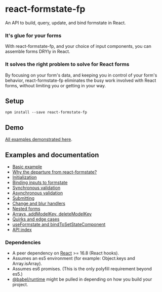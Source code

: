 # react-formstate-fp

An API to build, query, update, and bind formstate in React.

### It's glue for your forms

With react-formstate-fp, and your choice of input components, you can assemble forms DRYly in React.

### It solves the right problem to solve for React forms

By focusing on your form's data, and keeping you in control of your form's behavior, react-formstate-fp eliminates the busy work involved with React forms, without limiting you or getting in your way.

## Setup

```
npm install --save react-formstate-fp
```

## Demo

[All examples demonstrated here](https://dtrelogan.github.io/react-formstate-fp-demo/).

## Examples and documentation

- [Basic example](/doc/BasicExample.md)
- [Why the departure from react-formstate?](/doc/WhyTheFpBranch.md)
- [Initialization](/doc/Initialization.md)
- [Binding inputs to formstate](/doc/Binding.md)
- [Synchronous validation](/doc/Validation.md)
- [Asynchronous validation](/doc/AsynchronousValidation.md)
- [Submitting](/doc/Submitting.md)
- [Change and blur handlers](/doc/Handlers.md)
- [Nested forms](/doc/NestedForms.md)
- [Arrays, addModelKey, deleteModelKey](/doc/Arrays.md)
- [Quirks and edge cases](/doc/Quirks.md)
- [useFormstate and bindToSetStateComponent](/doc/useFormstate.md)
- [API index](/doc/ApiIndex.md)

### Dependencies

- A peer dependency on [React](https://facebook.github.io/react) >= 16.8 (React hooks).
- Assumes an es5 environment (for example: Object.keys and Array.isArray).
- Assumes es6 promises. (This is the only polyfill requirement beyond es5.)
- [@babel/runtime](https://babeljs.io/docs/en/babel-runtime) might be pulled in depending on how you build your project.
